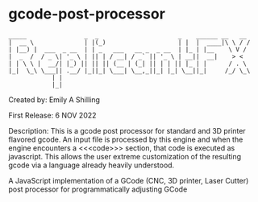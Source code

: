 # gcode-post-processor
    _____                _  _                      _    ______ __   __
    |  __ \              | |(_)                    | |  |  ____|\ \ / /
    | |__) |  ___  _ __  | | _   ___   __ _  _ __  | |_ | |__    \ V / 
    |  _  /  / _ \| '_ \ | || | / __| / _` || '_ \ | __||  __|    > <  
    | | \ \ |  __/| |_) || || || (__ | (_| || | | || |_ | |      / . \ 
    |_|  \_\ \___|| .__/ |_||_| \___| \__,_||_| |_| \__||_|     /_/ \_\
                | |                                                  
                |_|

Created by:     Emily A Shilling

First Release:  6 NOV 2022

Description:
                This is a gcode post processor for standard and 3D printer flavored gcode.  An input file is processed by this engine
                and when the engine encounters a <<\<code\>>> section, that code is executed as javascript.  This allows the user
                extreme customization of the resulting gcode via a language already heavily understood.
                
               
A JavaScript implementation of a GCode (CNC, 3D printer, Laser Cutter) post processor for programmatically adjusting GCode 
